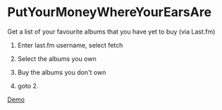 # PutYourMoneyWhereYourEarsAre

Get a list of your favourite albums that you have yet to buy (via Last.fm)


1. Enter last.fm username, select fetch

2. Select the albums you own

3. Buy the albums you don't own

4. goto 2.


[Demo](http://martinw.net/PutYourMoneyWhereYourEarsAre)
